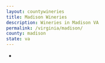 ```yaml
---
layout: countywineries
title: Madison Wineries
description: Wineries in Madison VA
permalink: /virginia/madison/
county: madison
state: va
---
```

-
